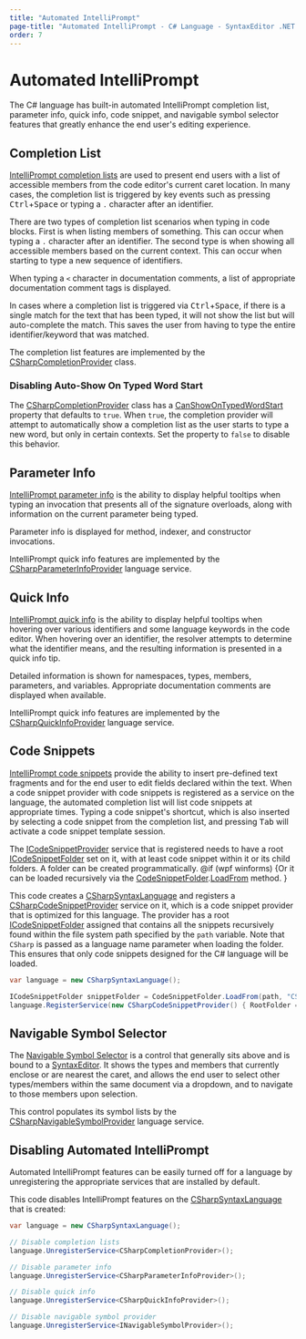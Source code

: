 ```yaml
---
title: "Automated IntelliPrompt"
page-title: "Automated IntelliPrompt - C# Language - SyntaxEditor .NET Languages Add-on"
order: 7
---
```

# Automated IntelliPrompt

The C# language has built-in automated IntelliPrompt completion list, parameter info, quick info, code snippet, and navigable symbol selector features that greatly enhance the end user's editing experience.

## Completion List

[IntelliPrompt completion lists](../../user-interface/intelliprompt/completion-list.md) are used to present end users with a list of accessible members from the code editor's current caret location.  In many cases, the completion list is triggered by key events such as pressing <kbd>Ctrl</kbd>+<kbd>Space</kbd> or typing a `.` character after an identifier.

There are two types of completion list scenarios when typing in code blocks.  First is when listing members of something.  This can occur when typing a `.` character after an identifier.  The second type is when showing all accessible members based on the current context.  This can occur when starting to type a new sequence of identifiers.

When typing a `<` character in documentation comments, a list of appropriate documentation comment tags is displayed.

In cases where a completion list is triggered via <kbd>Ctrl</kbd>+<kbd>Space</kbd>, if there is a single match for the text that has been typed, it will not show the list but will auto-complete the match.  This saves the user from having to type the entire identifier/keyword that was matched.

The completion list features are implemented by the [CSharpCompletionProvider](xref:ActiproSoftware.Text.Languages.CSharp.Implementation.CSharpCompletionProvider) class.

### Disabling Auto-Show On Typed Word Start

The [CSharpCompletionProvider](xref:ActiproSoftware.Text.Languages.CSharp.Implementation.CSharpCompletionProvider) class has a [CanShowOnTypedWordStart](xref:ActiproSoftware.Text.Languages.DotNet.Implementation.DotNetCompletionProviderBase.CanShowOnTypedWordStart) property that defaults to `true`.  When `true`, the completion provider will attempt to automatically show a completion list as the user starts to type a new word, but only in certain contexts.  Set the property to `false` to disable this behavior.

## Parameter Info

[IntelliPrompt parameter info](../../user-interface/intelliprompt/parameter-info.md) is the ability to display helpful tooltips when typing an invocation that presents all of the signature overloads, along with information on the current parameter being typed.

Parameter info is displayed for method, indexer, and constructor invocations.

IntelliPrompt quick info features are implemented by the [CSharpParameterInfoProvider](xref:ActiproSoftware.Text.Languages.CSharp.Implementation.CSharpParameterInfoProvider) language service.

## Quick Info

[IntelliPrompt quick info](../../user-interface/intelliprompt/quick-info.md) is the ability to display helpful tooltips when hovering over various identifiers and some language keywords in the code editor.  When hovering over an identifier, the resolver attempts to determine what the identifier means, and the resulting information is presented in a quick info tip.

Detailed information is shown for namespaces, types, members, parameters, and variables.  Appropriate documentation comments are displayed when available.

IntelliPrompt quick info features are implemented by the [CSharpQuickInfoProvider](xref:ActiproSoftware.Text.Languages.CSharp.Implementation.CSharpQuickInfoProvider) language service.

## Code Snippets

[IntelliPrompt code snippets](../../user-interface/intelliprompt/code-snippets.md) provide the ability to insert pre-defined text fragments and for the end user to edit fields declared within the text.  When a code snippet provider with code snippets is registered as a service on the language, the automated completion list will list code snippets at appropriate times.  Typing a code snippet's shortcut, which is also inserted by selecting a code snippet from the completion list, and pressing <kbd>Tab</kbd> will activate a code snippet template session.

The [ICodeSnippetProvider](xref:@ActiproUIRoot.Controls.SyntaxEditor.IntelliPrompt.ICodeSnippetProvider) service that is registered needs to have a root [ICodeSnippetFolder](xref:@ActiproUIRoot.Controls.SyntaxEditor.IntelliPrompt.ICodeSnippetFolder) set on it, with at least code snippet within it or its child folders.  A folder can be created programmatically. @if (wpf winforms) {Or it can be loaded recursively via the [CodeSnippetFolder](xref:@ActiproUIRoot.Controls.SyntaxEditor.IntelliPrompt.Implementation.CodeSnippetFolder).[LoadFrom](xref:@ActiproUIRoot.Controls.SyntaxEditor.IntelliPrompt.Implementation.CodeSnippetFolder.LoadFrom*) method. }

This code creates a [CSharpSyntaxLanguage](xref:ActiproSoftware.Text.Languages.CSharp.Implementation.CSharpSyntaxLanguage) and registers a [CSharpCodeSnippetProvider](xref:ActiproSoftware.Text.Languages.CSharp.Implementation.CSharpCodeSnippetProvider) service on it, which is a code snippet provider that is optimized for this language.  The provider has a root [ICodeSnippetFolder](xref:@ActiproUIRoot.Controls.SyntaxEditor.IntelliPrompt.ICodeSnippetFolder) assigned that contains all the snippets recursively found within the file system path specified by the `path` variable.  Note that `CSharp` is passed as a language name parameter when loading the folder.  This ensures that only code snippets designed for the C# language will be loaded.

```csharp
var language = new CSharpSyntaxLanguage();

ICodeSnippetFolder snippetFolder = CodeSnippetFolder.LoadFrom(path, "CSharp");
language.RegisterService(new CSharpCodeSnippetProvider() { RootFolder = snippetFolder });
```

## Navigable Symbol Selector

The [Navigable Symbol Selector](../../user-interface/intelliprompt/navigable-symbol-selector.md) is a control that generally sits above and is bound to a [SyntaxEditor](xref:@ActiproUIRoot.Controls.SyntaxEditor.SyntaxEditor).  It shows the types and members that currently enclose or are nearest the caret, and allows the end user to select other types/members within the same document via a dropdown, and to navigate to those members upon selection.

This control populates its symbol lists by the [CSharpNavigableSymbolProvider](xref:ActiproSoftware.Text.Languages.CSharp.Implementation.CSharpNavigableSymbolProvider) language service.

## Disabling Automated IntelliPrompt

Automated IntelliPrompt features can be easily turned off for a language by unregistering the appropriate services that are installed by default.

This code disables IntelliPrompt features on the [CSharpSyntaxLanguage](xref:ActiproSoftware.Text.Languages.CSharp.Implementation.CSharpSyntaxLanguage) that is created:

```csharp
var language = new CSharpSyntaxLanguage();

// Disable completion lists
language.UnregisterService<CSharpCompletionProvider>();

// Disable parameter info
language.UnregisterService<CSharpParameterInfoProvider>();

// Disable quick info
language.UnregisterService<CSharpQuickInfoProvider>();

// Disable navigable symbol provider
language.UnregisterService<INavigableSymbolProvider>();
```
